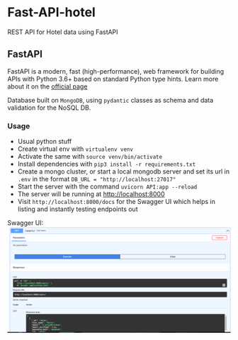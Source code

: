 # Fast-API-hotel
REST API for Hotel data using FastAPI

## FastAPI
FastAPI is a modern, fast (high-performance), web framework for building APIs with Python 3.6+ based on standard Python type hints.
Learn more about it on the [official page](https://fastapi.tiangolo.com/) 

Database built on `MongoDB`, using `pydantic` classes as schema and data validation for the NoSQL DB.

### Usage

- Usual python stuff
- Create virtual env with `virtualenv venv`
- Activate the same with `source venv/bin/activate`
- Install dependencies with `pip3 install -r requirements.txt`
- Create a mongo cluster, or start a local mongodb server and set its url in `.env` in the format `DB_URL = "http://localhost:27017"`
- Start the server with the command `uvicorn API:app --reload` 
- The server will be running at [http://localhost:8000](http://localhost:8000)
- Visit `http://localhost:8000/docs` for the Swagger UI which helps in listing and instantly testing endpoints out

Swagger UI:
![](images/swagger_ui.png)
